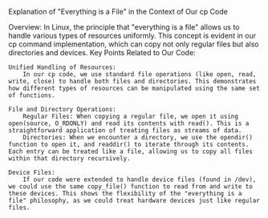 Explanation of "Everything is a File" in the Context of Our cp Code

Overview:
In Linux, the principle that "everything is a file" allows us to handle various types of resources uniformly. This concept is evident in our cp command implementation, which can copy not only regular files but also directories and devices.
Key Points Related to Our Code:

    Unified Handling of Resources:
        In our cp code, we use standard file operations (like open, read, write, close) to handle both files and directories. This demonstrates how different types of resources can be manipulated using the same set of functions.

    File and Directory Operations:
        Regular Files: When copying a regular file, we open it using open(source, O_RDONLY) and read its contents with read(). This is a straightforward application of treating files as streams of data.
        Directories: When we encounter a directory, we use the opendir() function to open it, and readdir() to iterate through its contents. Each entry can be treated like a file, allowing us to copy all files within that directory recursively.

    Device Files:
        If our code were extended to handle device files (found in /dev), we could use the same copy_file() function to read from and write to these devices. This shows the flexibility of the "everything is a file" philosophy, as we could treat hardware devices just like regular files.
